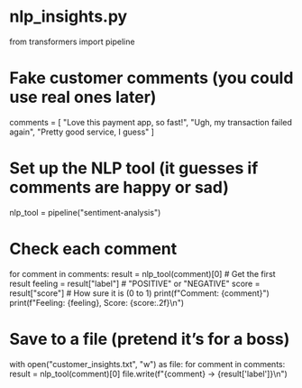 # nlp_insights.py
from transformers import pipeline

# Fake customer comments (you could use real ones later)
comments = [
    "Love this payment app, so fast!",
    "Ugh, my transaction failed again",
    "Pretty good service, I guess"
]

# Set up the NLP tool (it guesses if comments are happy or sad)
nlp_tool = pipeline("sentiment-analysis")

# Check each comment
for comment in comments:
    result = nlp_tool(comment)[0]  # Get the first result
    feeling = result["label"]  # "POSITIVE" or "NEGATIVE"
    score = result["score"]    # How sure it is (0 to 1)
    print(f"Comment: {comment}")
    print(f"Feeling: {feeling}, Score: {score:.2f}\n")

# Save to a file (pretend it’s for a boss)
with open("customer_insights.txt", "w") as file:
    for comment in comments:
        result = nlp_tool(comment)[0]
        file.write(f"{comment} -> {result['label']}\n")
